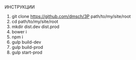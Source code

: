 ИНСТРУКЦИИ

1. git clone https://github.com/dmsch/3P path/to/my/site/root
2. cd path/to/my/site/root
3. mkdir dist.dev dist.prod
4. bower i
5. npm i
6. gulp build-dev
7. gulp build-prod
8. gulp start-prod
